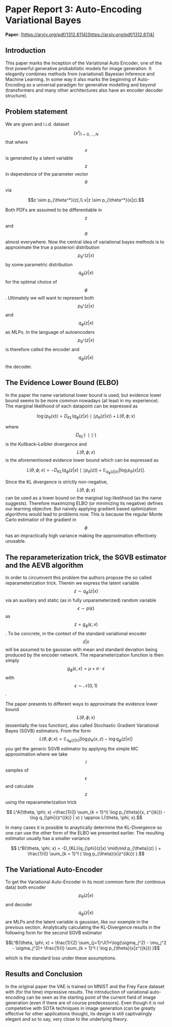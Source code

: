 # Paper Report 3: Auto-Encoding Variational Bayes

**Paper**: [https://arxiv.org/pdf/1312.6114](https://arxiv.org/pdf/1312.6114)

## Introduction

This paper marks the inception of the Variational Auto Encoder, one of the first powerful generative probabilistic models
for image generation. It elegantly combines methods from (variational) Bayesian Inference and Machine Learning.
In some way it also marks the beginning of Auto-Encoding as a universal paradigm for generative modelling and beyond (transformers and many other
architectures also have an encoder decoder structure).

## Problem statement

We are given and i.i.d. dataset $$ \{ x^{i} \}_{i=0, ..., N}$$ that where $$x$$ is generated by a latent variable $$z$$ in dependence of the parameter vector $$\theta $$ via

$$z \sim p_{\theta^*}(z),\\ x|z \sim p_{\theta^*}(x|z).$$

Both PDFs are assumed to be differentiable in $$z$$ and $$\theta$$ almost everywhere. Now the central idea of variational bayes methods is to approximate the true
a posteriori distribution $$ p_{\theta^*}(z|x) $$ by some parametric distribution $$ q_{\phi}(z|x)$$ for the optimal choice of $$ \phi $$.
Ultimately we will want to represent both $$ p_{\theta^*}(z|x) $$ and $$ q_{\phi}(z|x) $$ as MLPs. In the language of autoencoders $$ p_{\theta^*}(z|x) $$
is therefore called the encoder and $$ q_{\phi}(z|x) $$ the decoder.



## The Evidence Lower Bound (ELBO)

In the paper the name variational lower bound is used, but evidence lower bound seems to be more common nowadays (at least in my experience).
The marginal likelihood of each datapoint can be expressed as 

$$ \log(p_{\theta}(x)) = D_{KL}(q_{\phi}(z|x) \mid\mid p_{\theta}(z|x) ) + L(\theta, \phi; x)$$

where $$D_{KL}( \cdot \mid\mid \cdot )$$ is the Kullback–Leibler divergence and $$L(\theta, \phi; x)$$ is the aforementioned evidence lower bound which can
be expressed as

$$ L(\theta, \phi; x) =  -D_{KL}(q_{\phi}(z|x) \mid\mid p_{\theta}(z) ) + \mathbb{E}_{q_{\phi}(z|x)} \left[ \log p_{\theta}(x|z) \right].$$

Since the KL divergence is strictly non-negative, $$ L(\theta, \phi; x) $$ can be used as a lower bound on the marginal log-likelihood (as the name suggests).
Therefore maximizing ELBO (or minimizing its negative) defines our learning objective. But naively applying gradient based optimization algorithms would lead to problems
now. This is because the regular Monte Carlo estimatior of the gradient in $$ \phi $$ has an impractically high variance making the approximation effectively unusable.

## The reparameterization trick, the SGVB estimator and the AEVB algorithm

In order to circumvent this problem the authors propose the so called reparameterization trick. Therein we express
the latent variable $$z \sim q_{\phi}(z|x)$$ via an auxiliary and static (as in fully unparameterized) random variable
$$ \epsilon \sim  p(\epsilon)$$ as $$ z = g_{\phi}(\epsilon, x) $$. To be concrete, in the context of the standard variational encoder
$$ z|x$$ will be assumed to be gaussian with mean and standard deviation being produced by the encoder network. The reparameterization function
is then simply $$ g_{\phi}(\epsilon, x) = \mu + \sigma \cdot \epsilon $$ with $$ \epsilon \sim \mathcal{N}(0, 1)$$.

The paper presents to different ways to approximate the evidence lower bound $$L(\theta, \phi; x)$$ (essentially the loss function), also called Stochastic Gradient Variational Bayes
(SGVB) estimators. From the form $$L(\theta, \phi; x) = \mathbb{E}_{q_{\phi}(z|x)} \left[ \log p_{\theta}(x, z) - \log q_{\phi}(z | x) \right]$$ you get the generic SGVB estimator by applying
the simple MC approximation where we take $$l$$ samples of $$\epsilon$$ and calculate $$z$$ using the reparameterization trick

$$ L^A(\theta, \phi; x) =\frac{1}{l} \sum_{k = 1}^l( \log p_{\theta}(x, z^{(k)}) - \log q_{\phi}(z^{(k)} | x) ) \approx L(\theta, \phi; x).$$

In many cases it is possible to anaytically determine the KL-Divergence so one can use the other form of the ELBO we presented earlier. The resulting
estimator usually has a smaller variance

$$ L^B(\theta, \phi; x) =  -D_{KL}(q_{\phi}(z|x) \mid\mid p_{\theta}(z) ) + \frac{1}{l} \sum_{k = 1}^l ( \log p_{\theta}(x|z^{(k)}) ).$$

## The Variational Auto-Encoder

To get the Variational Auto-Encoder in its most common form (for continous data) both encoder $$ p_{\theta}(z|x) $$ and decoder $$ q_{\phi}(z|x) $$ are MLPs and
the latent variable is gaussian, like our example in the previous section. Analytically calculating the KL-Divergence results in the following form for the
second SGVB estimator

$$L^B(\theta, \phi; x) = \frac{1}{2} \sum_{j=1}^J(1+\log(\sigma_j^2) - \mu_j^2 - \sigma_j^2)+ \frac{1}{l} \sum_{k = 1}^l ( \log p_{\theta}(x|z^{(k)}) )$$

which is the standard loss under these assumptions.

## Results and Conclusion

In the original paper the VAE is trained on MNIST and the Frey Face dataset with (for the time) impressive results.
The introduction of variational auto-encoding can be seen as the starting point of the current field of image generation (even if there are
of course predecessors). Even though it is not competetive with SOTA techniques in image generation (can be greatly effective for other applications though), its design is still captivatingly elegant
and so to say, very close to the underlying theory.






